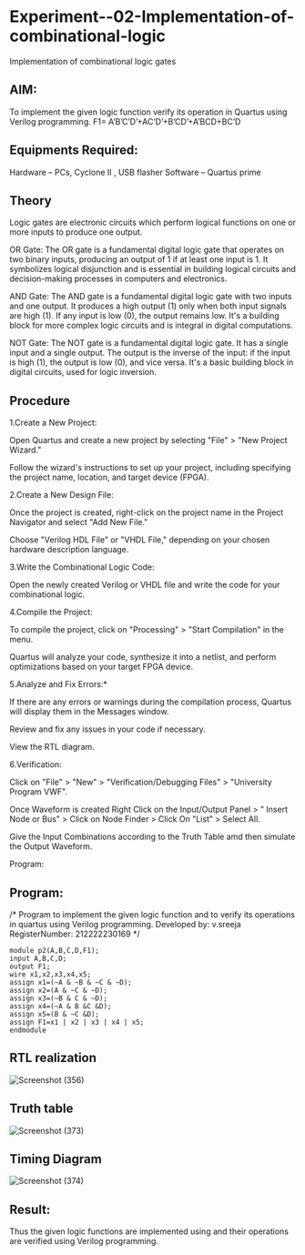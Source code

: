 # Experiment--02-Implementation-of-combinational-logic
Implementation of combinational logic gates
 
## AIM:
To implement the given logic function verify its operation in Quartus using Verilog programming.
 F1= A’B’C’D’+AC’D’+B’CD’+A’BCD+BC’D

 ## Equipments Required:
Hardware – PCs, Cyclone II , USB flasher
Software – Quartus prime

## Theory
Logic gates are electronic circuits which perform logical functions on one or more inputs to produce one output.

OR Gate:
The OR gate is a fundamental digital logic gate that operates on two binary inputs, producing an output of 1 if at least one input is 1. It symbolizes logical disjunction and is essential in building logical circuits and decision-making processes in computers and electronics.

AND Gate:
The AND gate is a fundamental digital logic gate with two inputs and one output. It produces a high output (1) only when both input signals are high (1). If any input is low (0), the output remains low. It's a building block for more complex logic circuits and is integral in digital computations.

NOT Gate:
The NOT gate is a fundamental digital logic gate. It has a single input and a single output. The output is the inverse of the input: if the input is high (1), the output is low (0), and vice versa. It's a basic building block in digital circuits, used for logic inversion.

## Procedure
1.Create a New Project:

Open Quartus and create a new project by selecting "File" > "New Project Wizard."

Follow the wizard's instructions to set up your project, including specifying the project name, location, and target device (FPGA).

2.Create a New Design File:

Once the project is created, right-click on the project name in the Project Navigator and select "Add New File."

Choose "Verilog HDL File" or "VHDL File," depending on your chosen hardware description language.

3.Write the Combinational Logic Code:

Open the newly created Verilog or VHDL file and write the code for your combinational logic.

4.Compile the Project:

To compile the project, click on "Processing" > "Start Compilation" in the menu.

Quartus will analyze your code, synthesize it into a netlist, and perform optimizations based on your target FPGA device.

5.Analyze and Fix Errors:*

If there are any errors or warnings during the compilation process, Quartus will display them in the Messages window.

Review and fix any issues in your code if necessary.

View the RTL diagram.

6.Verification:

Click on "File" > "New" > "Verification/Debugging Files" > "University Program VWF".

Once Waveform is created Right Click on the Input/Output Panel > " Insert Node or Bus" > Click on Node Finder > Click On "List" > Select All.

Give the Input Combinations according to the Truth Table amd then simulate the Output Waveform.

Program:
 
## Program:
/*
Program to implement the given logic function and to verify its operations in quartus using Verilog programming.
Developed by: v.sreeja
RegisterNumber: 212222230169 
*/
```
module p2(A,B,C,D,F1);
input A,B,C,D;
output F1;
wire x1,x2,x3,x4,x5;
assign x1=(~A & ~B & ~C & ~D);
assign x2=(A & ~C & ~D);
assign x3=(~B & C & ~D);
assign x4=(~A & B &C &D);
assign x5=(B & ~C &D);
assign F1=x1 | x2 | x3 | x4 | x5;
endmodule
```
## RTL realization
![Screenshot (356)](https://github.com/VelasiriSreeja/Experiment--02-Implementation-of-combinational-logic-/assets/118344328/5b2b4a29-4008-45a5-800d-f826dd9804da)

## Truth table
![Screenshot (373)](https://github.com/VelasiriSreeja/Experiment--02-Implementation-of-combinational-logic-/assets/118344328/6bc9473f-9933-498d-8ff2-b39e4d79b6c9)


## Timing Diagram
![Screenshot (374)](https://github.com/VelasiriSreeja/Experiment--02-Implementation-of-combinational-logic-/assets/118344328/eea07edb-c508-4dcb-9e21-ce8a15bd2416)


## Result:
Thus the given logic functions are implemented using  and their operations are verified using Verilog programming.
